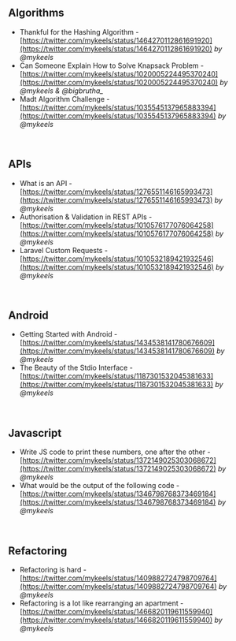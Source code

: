 ## Algorithms

- Thankful for the Hashing Algorithm - [https://twitter.com/mykeels/status/1464270112861691920](https://twitter.com/mykeels/status/1464270112861691920) <i> by @mykeels </i>
- Can Someone Explain How to Solve Knapsack Problem - [https://twitter.com/mykeels/status/1020005224495370240](https://twitter.com/mykeels/status/1020005224495370240) <i> by @mykeels & @bigbrutha_ </i>
- Madt Algorithm Challenge - [https://twitter.com/mykeels/status/1035545137965883394](https://twitter.com/mykeels/status/1035545137965883394) <i> by @mykeels </i>

<br />


## APIs

- What is an API - [https://twitter.com/mykeels/status/1276551146165993473](https://twitter.com/mykeels/status/1276551146165993473) <i> by @mykeels </i>
- Authorisation & Validation in REST APIs - [https://twitter.com/mykeels/status/1010576177076064258](https://twitter.com/mykeels/status/1010576177076064258) <i> by @mykeels </i>
- Laravel Custom Requests - [https://twitter.com/mykeels/status/1010532189421932546](https://twitter.com/mykeels/status/1010532189421932546) <i> by @mykeels </i>

<br />


## Android

- Getting Started with Android - [https://twitter.com/mykeels/status/1434538141780676609](https://twitter.com/mykeels/status/1434538141780676609) <i> by @mykeels </i>
- The Beauty of the Stdio Interface - [https://twitter.com/mykeels/status/1187301532045381633](https://twitter.com/mykeels/status/1187301532045381633) <i> by @mykeels </i>

<br />


## Javascript

- Write JS code to print these numbers, one after the other - [https://twitter.com/mykeels/status/1372149025303068672](https://twitter.com/mykeels/status/1372149025303068672) <i> by @mykeels </i>
- What would be the output of the following code - [https://twitter.com/mykeels/status/1346798768373469184](https://twitter.com/mykeels/status/1346798768373469184) <i> by @mykeels </i>

<br />


## Refactoring

- Refactoring is hard - [https://twitter.com/mykeels/status/1409882724798709764](https://twitter.com/mykeels/status/1409882724798709764) <i> by @mykeels </i>
- Refactoring is a lot like rearranging an apartment - [https://twitter.com/mykeels/status/1466820119611559940](https://twitter.com/mykeels/status/1466820119611559940) <i> by @mykeels </i>

<br />





